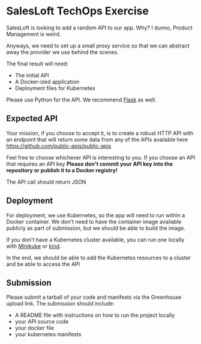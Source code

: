 # SalesLoft TechOps Exercise

SalesLoft is looking to add a random API to our app. Why? I dunno, Product Management is weird. 

Anyways, we need to set up a small proxy service so that we can abstract away the provider we use behind the scenes.  

The final result will need:
- The initial API
- A Docker-ized application
- Deployment files for Kubernetes

Please use Python for the API. We recommend [Flask](https://flask.palletsprojects.com/en/1.1.x/) as well.

## Expected API

Your mission, if you choose to accept it, is to create a robust HTTP API with an endpoint that will return some data from any of the APIs available here https://github.com/public-apis/public-apis

Feel free to choose whichever API is interesting to you. If you choose an API that requires an API key **Please don't commit your API key into the repository or publish it to a Docker registry!**

The API call should return JSON 

## Deployment

For deployment, we use Kubernetes, so the app will need to run within a Docker container. We don't need to have the container image available publicly as part of submission, but we should be able to build the image.

If you don't have a Kubernetes cluster available, you can run one locally with [Minikube](https://kubernetes.io/docs/setup/minikube/) or [kind](https://github.com/kubernetes-sigs/kind).

In the end, we should be able to add the Kubernetes resources to a cluster and be able to access the API

## Submission

Please submit a tarball of your code and manifests via the Greenhouse upload link. The submission should include:

  * A README file with instructions on how to run the project locally
  * your API source code
  * your docker file
  * your kubernetes manifests
